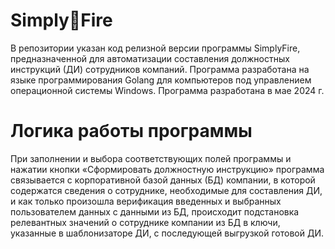 # Simply🚀Fire
В репозитории указан код релизной версии программы SimplyFire, предназначенной для автоматизации составления должностных инструкций (ДИ) сотрудников компаний.
Программа разработана на языке программирования Golang для компьютеров под управлением операционной системы Windows.
Программа разработана в мае 2024 г.

# Логика работы программы
При заполнении и выбора соответствующих полей программы и нажатии кнопки «Сформировать должностную инструкцию» программа связывается с корпоративной базой данных (БД) компании, в которой содержатся сведения о сотруднике, необходимые для составления ДИ, и как только произошла верификация введенных и выбранных пользователем данных с данными из БД, происходит подстановка релевантных значений о сотруднике компании из БД в ключи, указанные в шаблонизаторе ДИ, с последующей выгрузкой готовой ДИ.
